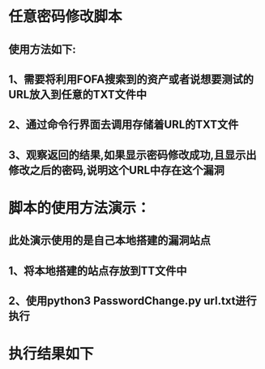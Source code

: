 # 任意密码修改脚本
## 使用方法如下:
## 1、需要将利用FOFA搜索到的资产或者说想要测试的URL放入到任意的TXT文件中
## 2、通过命令行界面去调用存储着URL的TXT文件
## 3、观察返回的结果,如果显示密码修改成功,且显示出修改之后的密码,说明这个URL中存在这个漏洞

# 脚本的使用方法演示：
## 此处演示使用的是自己本地搭建的漏洞站点
## 1、将本地搭建的站点存放到TT文件中
## 2、使用python3 PasswordChange.py url.txt进行执行

# 执行结果如下

